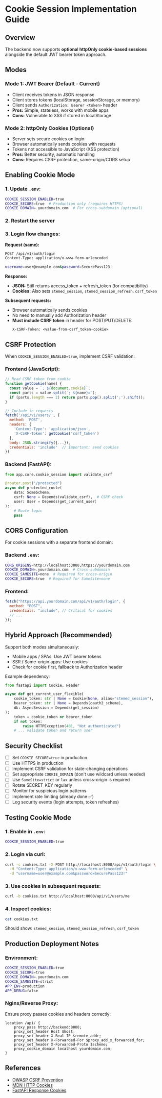 # Cookie Session Implementation Guide

## Overview

The backend now supports **optional httpOnly cookie-based sessions** alongside the default JWT bearer token approach.

## Modes

### Mode 1: JWT Bearer (Default - Current)

- Client receives tokens in JSON response
- Client stores tokens (localStorage, sessionStorage, or memory)
- Client sends `Authorization: Bearer <token>` header
- **Pros:** Simple, stateless, works with mobile apps
- **Cons:** Vulnerable to XSS if stored in localStorage

### Mode 2: httpOnly Cookies (Optional)

- Server sets secure cookies on login
- Browser automatically sends cookies with requests
- Tokens not accessible to JavaScript (XSS protection)
- **Pros:** Better security, automatic handling
- **Cons:** Requires CSRF protection, same-origin/CORS setup

## Enabling Cookie Mode

### 1. Update `.env`:

```bash
COOKIE_SESSION_ENABLED=true
COOKIE_SECURE=true  # Production only (requires HTTPS)
COOKIE_DOMAIN=.yourdomain.com  # For cross-subdomain (optional)
```

### 2. Restart the server

### 3. Login flow changes:

**Request (same):**

```bash
POST /api/v1/auth/login
Content-Type: application/x-www-form-urlencoded

username=user@example.com&password=SecurePass123!
```

**Response:**

- **JSON:** Still returns access_token + refresh_token (for compatibility)
- **Cookies:** Also sets `stemed_session`, `stemed_session_refresh`, `csrf_token`

**Subsequent requests:**

- Browser automatically sends cookies
- No need to manually add Authorization header
- **Must include CSRF token** in header for POST/PUT/DELETE:
  ```
  X-CSRF-Token: <value-from-csrf_token-cookie>
  ```

## CSRF Protection

When `COOKIE_SESSION_ENABLED=true`, implement CSRF validation:

### Frontend (JavaScript):

```javascript
// Read CSRF token from cookie
function getCookie(name) {
  const value = `; ${document.cookie}`;
  const parts = value.split(`; ${name}=`);
  if (parts.length === 2) return parts.pop().split(';').shift();
}

// Include in requests
fetch('/api/v1/users/', {
  method: 'POST',
  headers: {
    'Content-Type': 'application/json',
    'X-CSRF-Token': getCookie('csrf_token')
  },
  body: JSON.stringify({...}),
  credentials: 'include'  // Important: send cookies
})
```

### Backend (FastAPI):

```python
from app.core.cookie_session import validate_csrf

@router.post("/protected")
async def protected_route(
    data: SomeSchema,
    csrf: None = Depends(validate_csrf),  # CSRF check
    user: User = Depends(get_current_user)
):
    # Route logic
    pass
```

## CORS Configuration

For cookie sessions with a separate frontend domain:

### Backend `.env`:

```bash
CORS_ORIGINS=http://localhost:3000,https://yourdomain.com
COOKIE_DOMAIN=.yourdomain.com  # Cross-subdomain
COOKIE_SAMESITE=none  # Required for cross-origin
COOKIE_SECURE=true  # Required for SameSite=none
```

### Frontend:

```javascript
fetch("https://api.yourdomain.com/api/v1/auth/login", {
  method: "POST",
  credentials: "include", // Critical for cookies
  // ...
});
```

## Hybrid Approach (Recommended)

Support both modes simultaneously:

- Mobile apps / SPAs: Use JWT bearer tokens
- SSR / Same-origin apps: Use cookies
- Check for cookie first, fallback to Authorization header

Example dependency:

```python
from fastapi import Cookie, Header

async def get_current_user_flexible(
    cookie_token: str | None = Cookie(None, alias="stemed_session"),
    bearer_token: str | None = Depends(oauth2_scheme),
    db: AsyncSession = Depends(get_session)
):
    token = cookie_token or bearer_token
    if not token:
        raise HTTPException(401, "Not authenticated")
    # ... validate token and return user
```

## Security Checklist

- [ ] Set `COOKIE_SECURE=true` in production
- [ ] Use HTTPS in production
- [ ] Implement CSRF validation for state-changing operations
- [ ] Set appropriate `COOKIE_DOMAIN` (don't use wildcard unless needed)
- [ ] Use `SameSite=strict` or `lax` unless cross-origin is required
- [ ] Rotate SECRET_KEY regularly
- [ ] Monitor for suspicious login patterns
- [ ] Implement rate limiting (already done ✅)
- [ ] Log security events (login attempts, token refreshes)

## Testing Cookie Mode

### 1. Enable in `.env`:

```bash
COOKIE_SESSION_ENABLED=true
```

### 2. Login via curl:

```bash
curl -c cookies.txt -X POST http://localhost:8000/api/v1/auth/login \
  -H "Content-Type: application/x-www-form-urlencoded" \
  -d "username=user@example.com&password=SecurePass123!"
```

### 3. Use cookies in subsequent requests:

```bash
curl -b cookies.txt http://localhost:8000/api/v1/users/me
```

### 4. Inspect cookies:

```bash
cat cookies.txt
```

Should show: `stemed_session`, `stemed_session_refresh`, `csrf_token`

## Production Deployment Notes

### Environment:

```bash
COOKIE_SESSION_ENABLED=true
COOKIE_SECURE=true
COOKIE_DOMAIN=.yourdomain.com
COOKIE_SAMESITE=strict
APP_ENV=production
APP_DEBUG=false
```

### Nginx/Reverse Proxy:

Ensure proxy passes cookies and headers correctly:

```nginx
location /api/ {
    proxy_pass http://backend:8000;
    proxy_set_header Host $host;
    proxy_set_header X-Real-IP $remote_addr;
    proxy_set_header X-Forwarded-For $proxy_add_x_forwarded_for;
    proxy_set_header X-Forwarded-Proto $scheme;
    proxy_cookie_domain localhost yourdomain.com;
}
```

## References

- [OWASP CSRF Prevention](https://cheatsheetseries.owasp.org/cheatsheets/Cross-Site_Request_Forgery_Prevention_Cheat_Sheet.html)
- [MDN HTTP Cookies](https://developer.mozilla.org/en-US/docs/Web/HTTP/Cookies)
- [FastAPI Response Cookies](https://fastapi.tiangolo.com/advanced/response-cookies/)
